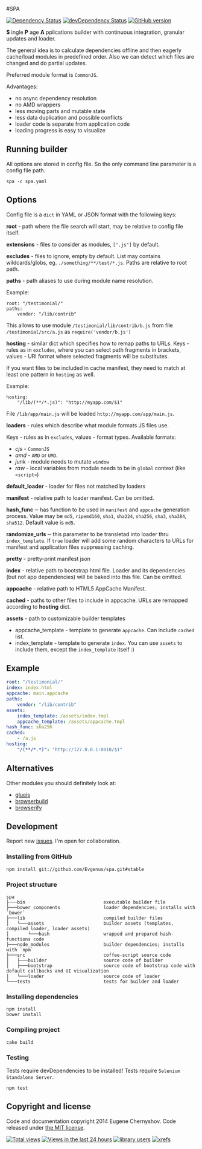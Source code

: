 #SPA

[![Dependency Status](https://david-dm.org/Evgenus/spa.svg)](https://david-dm.org/Evgenus/spa)
[![devDependency Status](https://david-dm.org/Evgenus/spa/dev-status.svg)](https://david-dm.org/Evgenus/spa#info=devDependencies)
[![GitHub version](https://badge.fury.io/gh/Evgenus%2Fspa.svg)](http://badge.fury.io/gh/Evgenus%2Fspa)

**S** ingle **P** age **A** pplications builder with continuous integration, granular updates and loader.

The general idea is to calculate dependencies offline and then eagerly cache/load modules in predefined order.
Also we can detect which files are changed and do partial updates.

Preferred module format is `CommonJS`.

Advantages:

 - no async dependency resolution
 - no AMD wrappers
 - less moving parts and mutable state
 - less data duplication and possible conflicts
 - loader code is separate from application code
 - loading progress is easy to visualize

## Running builder

All options are stored in config file. So the only command line parameter is a config file path.

```
spa -c spa.yaml
```

## Options

Config file is a `dict` in YAML or JSON format with the following keys:

**root** - path where the file search will start, may be relative to config file itself.

**extensions** - files to consider as modules, `[".js"]` by default.

**excludes** - files to ignore, empty by default.
List may contains wildcards/globs, eg. `./something/**/test/*.js`. Paths are relative to root path.

**paths** - path aliases to use during module name resolution.

Example:
```
root: "/testimonial/"
paths:
    vendor: "/lib/contrib"
```
This allows to use module `/testimonial/lib/contrib/b.js` from file `/testimonial/src/a.js` as `require('vendor/b.js')`

**hosting** - similar dict which specifies how to remap paths to URLs.
Keys - rules as in `excludes`, where you can select path fragments in brackets,
values - URI format where selected fragments will be substitutes.

If you want files to be included in cache manifest, they need to match at least one pattern in `hosting` as well.

Example:
```
hosting:
    "/lib/(**/*.js)": "http://myapp.com/$1"
```

File `/lib/app/main.js` will be loaded `http://myapp.com/app/main.js`.

**loaders** - rules which describe what module formats JS files use.

Keys - rules as in `excludes`, values - format types. Available formats:
- _cjs_ - `CommonJS`
- _amd_ - `AMD` or `UMD`.
- _junk_ - module needs to mutate `window`
- _raw_ - local variables from module needs to be in `global` context (like `<script>`)

**default_loader** - loader for files not matched by loaders

**manifest** - relative path to loader manifest. Can be omitted.

**hash_func** ─ has function to be used in `manifest` and `appcache` generation process. Value may be `md5`, `ripemd160`, `sha1`, `sha224`, `sha256`, `sha3`, `sha384`, `sha512`. Default value is `md5`.

**randomize_urls** ─ this parameter to be transletad into loader thru `index_template`. If `true` loader will add some random characters to URLs for manifest and application files suppressing caching.

**pretty** - pretty-print manifest json

**index** - relative path to bootstrap html file. Loader and its dependencies (but not app dependencies) will be baked into this file. Can be omitted.

**appcache** - relative path to HTML5 AppCache Manifest. 

**cached** - paths to other files to include in appcache. URLs are remapped according to **hosting** dict.

**assets** - path to customizable builder templates

- appcache_template - template to generate `appcache`. Can include `cached` list.
- index_template - template to generate `index`. You can use `assets` to include them, except the `index_template` itself :)

## Example

```yaml
root: "/testimonial/"
index: index.html
appcache: main.appcache
paths:
    vendor: "/lib/contrib"
assets:
    index_template: /assets/index.tmpl
    appcache_template: /assets/appcache.tmpl
hash_func: sha256
cached:
    - /a.js
hosting:
    "/(**/*.*)": "http://127.0.0.1:8010/$1"
```

## Alternatives

Other modules you should definitely look at:

 * [gluejs](http://mixu.net/gluejs/)
 * [browserbuild](https://github.com/learnboost/browserbuild/)
 * [browserify](http://browserify.org/)

## Development

Report new [issues](https://github.com/Evgenus/spa/issues). I'm open for collaboration.

### Installing from GitHub

```
npm install git://github.com/Evgenus/spa.git#stable
```

### Project structure

```
spa
├───bin                             executable builder file
├───bower_components                loader dependencies; installs with `bower`
├───lib                             compiled builder files
│   └───assets                      builder assets (templates, compiled loader, loader assets)
│       └───hash                    wrapped and prepared hash-functions code
├───node_modules                    builder dependencies; installs with `npm`
├───src                             coffee-script source code
│   ├───builder                     source code of builder
│   ├───bootstrap                   source code of bootstrap code with default callbacks and UI visualization
│   └───loader                      source code of loader
└───tests                           tests for builder and loader
```

### Installing dependencies

```
npm install
bower install
```

### Compiling project

```
cake build
```

### Testing 

Tests require devDependencies to be installed! Tests require `Selenium Standalone Server`.

```
npm test
```

## Copyright and license

Code and documentation copyright 2014 Eugene Chernyshov. Code released under [the MIT license](LICENSE).

[![Total views](https://sourcegraph.com/api/repos/github.com/Evgenus/spa/counters/views.png)](https://sourcegraph.com/github.com/Evgenus/spa)
[![Views in the last 24 hours](https://sourcegraph.com/api/repos/github.com/Evgenus/spa/counters/views-24h.png)](https://sourcegraph.com/github.com/Evgenus/spa)
[![library users](https://sourcegraph.com/api/repos/github.com/Evgenus/spa/badges/library-users.png)](https://sourcegraph.com/github.com/Evgenus/spa)
[![xrefs](https://sourcegraph.com/api/repos/github.com/Evgenus/spa/badges/xrefs.png)](https://sourcegraph.com/github.com/Evgenus/spa)